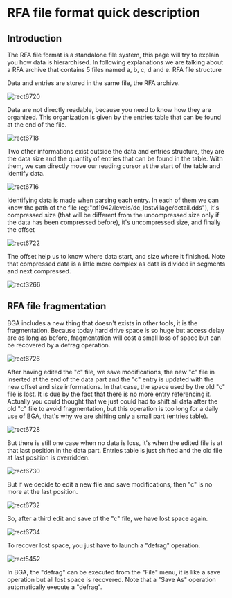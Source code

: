 # RFA file format quick description

## Introduction

The RFA file format is a standalone file system, this page will try to explain you how data is hierarchised. In following explanations we are talking about a RFA archive that contains 5 files named a, b, c, d and e.
RFA file structure

Data and entries are stored in the same file, the RFA archive.

![rect6720](https://github.com/user-attachments/assets/cc777a68-f331-4903-9930-cfe973110d2b)

Data are not directly readable, because you need to know how they are organized. This organization is given by the entries table that can be found at the end of the file.

![rect6718](https://github.com/user-attachments/assets/17ffa1d2-6a73-4a3a-a151-fcb0ab0accc9)

Two other informations exist outside the data and entries structure, they are the data size and the quantity of entries that can be found in the table. With them, we can directly move our reading cursor at the start of the table and identify data.

![rect6716](https://github.com/user-attachments/assets/c6174367-ce68-4588-ae97-9fd163961d32)

Identifying data is made when parsing each entry. In each of them we can know the path of the file (eg:"bf1942/levels/dc_lostvillage/detail.dds"), it's compressed size (that will be different from the uncompressed size only if the data has been compressed before), it's uncompressed size, and finally the offset

![rect6722](https://github.com/user-attachments/assets/7190fb18-33e9-41e0-86ad-d438612835d9)

The offset help us to know where data start, and size where it finished. Note that compressed data is a little more complex as data is divided in segments and next compressed.

![rect3266](https://github.com/user-attachments/assets/3e8c754e-a282-4532-849d-f89aad3f2c47)

## RFA file fragmentation

BGA includes a new thing that doesn't exists in other tools, it is the fragmentation. Because today hard drive space is so huge but access delay are as long as before, fragmentation will cost a small loss of space but can be recovered by a defrag operation.

![rect6726](https://github.com/user-attachments/assets/96fbeca5-de13-4906-a664-e5210092aade)

After having edited the "c" file, we save modifications, the new "c" file in inserted at the end of the data part and the "c" entry is updated with the new offset and size informations. In that case, the space used by the old "c" file is lost. It is due by the fact that there is no more entry referencing it. Actually you could thought that we just could had to shift all data after the old "c" file to avoid fragmentation, but this operation is too long for a daily use of BGA, that's why we are shifting only a small part (entries table).

![rect6728](https://github.com/user-attachments/assets/1706bc74-4783-4026-85fa-cbdb4082da32)

But there is still one case when no data is loss, it's when the edited file is at that last position in the data part. Entries table is just shifted and the old file at last position is overridden.

![rect6730](https://github.com/user-attachments/assets/4590921a-4512-436a-b688-5bf9c2025d52)

But if we decide to edit a new file and save modifications, then "c" is no more at the last position.

![rect6732](https://github.com/user-attachments/assets/bcd84134-4d2b-4383-b11b-b41c39f326a3)

So, after a third edit and save of the "c" file, we have lost space again.

![rect6734](https://github.com/user-attachments/assets/09e223a5-f1fc-4403-9762-25dec57b9e6e)

To recover lost space, you just have to launch a "defrag" operation.

![rect5452](https://github.com/user-attachments/assets/fb5f3c7a-2c44-47c3-ad0e-b8a545cfa17c)

In BGA, the "defrag" can be executed from the "File" menu, it is like a save operation but all lost space is recovered. Note that a "Save As" operation automatically execute a "defrag".
